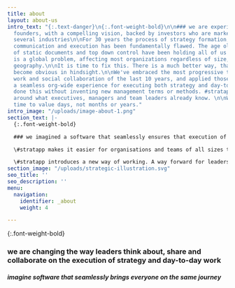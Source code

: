 ```yaml
---
title: about
layout: about-us
intro_text: "{:.text-danger}\n{:.font-weight-bold}\n\n### we are experienced SaaS
  founders, with a compelling vision, backed by investors who are market leaders across
  several industries\n\nFor 30 years the process of strategy formation, documentation,
  communication and execution has been fundamentally flawed. The age old paradigms
  of static documents and top down control have been holding all of us all back.  It
  is a global problem, affecting most organizations regardless of size, sector or
  geography.\n\nIt is time to fix this. There is a much better way, that for us has
  become obvious in hindsight.\n\nWe've embraced the most progressive thinking in
  work and social collaboration of the last 10 years, and applied those to create
  a seamless org-wide experience for executing both strategy and day-to-day work.\n\nWe've
  done this without inventing new management terms or methods. #stratapp is designed
  around what executives, managers and team leaders already know. \n\nWe make your
  time to value days, not months or years."
intro_image: "/uploads/image-about-1.png"
section_text: |-
  {:.font-weight-bold}

  ### we imagined a software that seamlessly ensures that execution of strategy meets expectation

  \#stratapp makes it easier for organisations and teams of all sizes to create, evolve and execute strategy. Aligning the day-to-day work outcomes to strategy.

  \#stratapp introduces a new way of working. A way forward for leaders who are serious. Serious about what they are trying to achieve and genuinely seeking to tap into the full potential of their current and next-generation workforce.
section_image: "/uploads/strategic-illustration.svg"
seo_title: ''
seo_description: ''
menu:
  navigation:
    identifier: _about
    weight: 4

---
```

{:.font-weight-bold}

### we are changing the way leaders think about, share and collaborate on the execution of strategy and day-to-day work

##### imagine software that seamlessly brings everyone on the same journey